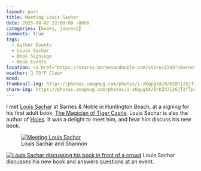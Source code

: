 ```yaml
---
layout: post
title: Meeting Louis Sachar
date: 2025-08-07 22:00:00 -0800
categories: [books, journal]
comments: true
tags:
  - Author Events
  - Louis Sachar
  - Book Signings
  - Book Events
location: <a href="https://stores.barnesandnoble.com/store/2743">Barnes & Noble Bookstore in Huntington Beach, CA</a>
weather: 🔆 73°F Clear
mood: 
thumbnail-img: https://photos.smugmug.com/photos/i-zKqpgkX/0/KZd7j2GjT2f7pnHjRFWZ5TbJ8hDshKMnJs439MG5s/X2/i-zKqpgkX-X2.jpg
share-img: https://photos.smugmug.com/photos/i-zKqpgkX/0/KZd7j2GjT2f7pnHjRFWZ5TbJ8hDshKMnJs439MG5s/X2/i-zKqpgkX-X2.jpg
---
```

I met [Louis Sachar](http://www.louissachar.com/) at Barnes & Noble in Huntington Beach, at a signing for his first adult book, [The Magician of Tiger Castle](https://www.penguinrandomhouse.com/books/773581/the-magician-of-tiger-castle-by-louis-sachar/). Louis Sachar is also the author of [Holes](https://blog.shannonkay.com/2024/06-05-Holes/). It was a delight to meet him, and hear him discuss his new book. 


<figure>
<a href="https://photo.shannonkay.com/Web/Books/n-qvkxHX/i-zKqpgkX/A"><img src="https://photos.smugmug.com/photos/i-zKqpgkX/0/KZd7j2GjT2f7pnHjRFWZ5TbJ8hDshKMnJs439MG5s/X3/i-zKqpgkX-X3.jpg" class="photo" alt="Meeting Louis Sachar"></a>
<figcaption class="caption">Louis Sachar and Shannon</figcaption>
</figure>


<a href="https://photo.shannonkay.com/Web/Books/n-qvkxHX/i-mwjtdSv/A"><img src="https://photos.smugmug.com/photos/i-mwjtdSv/0/MrxN8nhpTC44RrqMsV8ndwq5KdBw3V5NkVgkF95BZ/X2/i-mwjtdSv-X2.jpg" alt="Louis Sachar discussing his book in front of a crowd" class="photo"></a>
<span class="caption">Louis Sachar discusses his new book and answers questions at an event.</span>
